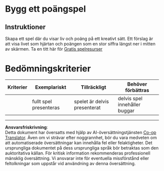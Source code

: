 <!--
CO_OP_TRANSLATOR_METADATA:
{
  "original_hash": "81f292dbda01685b91735e0398dc0504",
  "translation_date": "2025-08-26T21:54:36+00:00",
  "source_file": "6-space-game/5-keeping-score/assignment.md",
  "language_code": "sv"
}
-->
# Bygg ett poängspel

## Instruktioner

Skapa ett spel där du visar liv och poäng på ett kreativt sätt. Ett förslag är att visa livet som hjärtan och poängen som en stor siffra längst ner i mitten av skärmen. Ta en titt här för [Gratis spelresurser](https://www.kenney.nl/)

# Bedömningskriterier

| Kriterier | Exemplariskt          | Tillräckligt                | Behöver förbättras         |
| --------- | --------------------- | --------------------------- | -------------------------- |
|           | fullt spel presenteras | spelet är delvis presenterat | delvis spel innehåller buggar |

---

**Ansvarsfriskrivning**:  
Detta dokument har översatts med hjälp av AI-översättningstjänsten [Co-op Translator](https://github.com/Azure/co-op-translator). Även om vi strävar efter noggrannhet, bör du vara medveten om att automatiserade översättningar kan innehålla fel eller felaktigheter. Det ursprungliga dokumentet på dess ursprungliga språk bör betraktas som den auktoritativa källan. För kritisk information rekommenderas professionell mänsklig översättning. Vi ansvarar inte för eventuella missförstånd eller feltolkningar som uppstår vid användning av denna översättning.